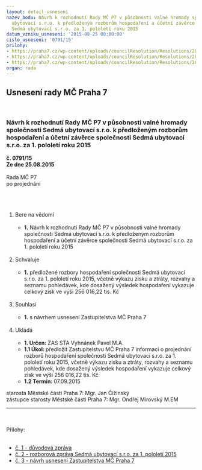 ```yaml
---
layout: detail_usneseni
nazev_bodu: Návrh k rozhodnutí Rady MČ P7 v působnosti valné hromady společnosti Sedmá
  ubytovací s.r.o. k předloženým rozborům hospodaření a účetní závěrce společnosti
  Sedmá ubytovací s.r.o. za 1. pololetí roku 2015
datum_vzniku_usneseni: '2015-08-25 00:00:00'
cislo_usneseni: '0791/15'
prilohy:
- https://praha7.cz/wp-content/uploads/councilResolution/Resolutions/26058/54-15-priloha_01_7u1p15.doc
- https://praha7.cz/wp-content/uploads/councilResolution/Resolutions/26058/791_15_pril2.pdf
- https://praha7.cz/wp-content/uploads/councilResolution/Resolutions/26058/54-15-priloha_03_7u1p15.doc
organ: rada
---
```

<div id="ucUsn_pList" class="usn">
	<span><h2>Usnesení rady MČ Praha 7 </h2>
<br></span><div class="standBody">
<span><h3>Návrh k rozhodnutí Rady MČ P7 v působnosti valné hromady společnosti Sedmá ubytovací s.r.o. k předloženým rozborům hospodaření a účetní závěrce společnosti Sedmá ubytovací s.r.o. za 1. pololetí roku 2015</h3></span><div class="center">
		<strong>č. 0791/15</strong><br>
	</div>
<div class="center">
		<strong>Ze dne 25.08.2015</strong><br><br>
	</div>Rada MČ P7<br>po projednání<br><br><br><ol>
<br><li>Bere na vědomí<br><ul>
<br><li>
<strong>1.</strong> Návrh k rozhodnutí Rady MČ P7 v působnosti valné hromady společnosti Sedmá ubytovací s.r.o. k předloženým rozborům hospodaření a účetní závěrce společnosti Sedmá ubytovací s.r.o. za 1. pololetí roku 2015 </li>
</ul>
<br>
</li>
<li>Schvaluje<br><ul>
<br><li>
<strong>1.</strong> předložené rozbory hospodaření společnosti Sedmá ubytovací s.r.o. za 1. pololetí roku 2015, včetně výkazu zisku a ztráty, rozvahy a seznamu pohledávek, kde dosažený výsledek hospodaření vykazuje celkový zisk ve výši 256 016,22 tis. Kč </li>
</ul>
<br>
</li>
<li>Souhlasí<br><ul>
<br><li>
<strong>1.</strong> s návrhem usnesení Zastupitelstva MČ Praha 7 </li>
</ul>
<br>
</li>
<li>Ukládá<br><ul>
<br><li>
<strong>1. Určen: </strong>ZAS STA Vyhnánek Pavel M.A.<br>
</li>
<li>
<strong>1.1 Úkol: </strong>předložit Zastupitelstvu MČ Praha 7 informaci o projednání rozborů hospodaření společnosti Sedmá ubytovací s.r.o. za 1. pololetí roku 2015, včetně výkazu zisku a ztráty, rozvahy a seznamu pohledávek, kde dosažený výsledek hospodaření vykazuje celkový zisk ve výši 256 016,22 tis. Kč<br>
</li>
<li>
<strong>1.2 Termín: </strong>07.09.2015</li>
</ul>
</li>
</ol>starosta Městské části Praha 7: Mgr. Jan Čižinský<br>zástupce starosty Městské části Praha 7: Mgr. Ondřej Mirovský M.EM <br><hr>
<br><br>Přílohy: <br><ul>
<br><li>
<a href="/zdroj.aspx?typ=4&amp;id=65663&amp;sh=-919753931" target="_blank" title="Odkaz na soubor - 20,5 kB - nové okno">č. 1 - důvodová zpráva</a> <br>
</li>
<li>
<a href="/zdroj.aspx?typ=4&amp;Id=65719&amp;sh=-872139339" target="_blank" title="Odkaz na soubor - 206,6 kB - nové okno">č. 2 - rozborová zpráva Sedmá ubytovací s.r.o. za 1. pololetí 2015</a> <br>
</li>
<li>
<a href="/zdroj.aspx?typ=4&amp;id=65665&amp;sh=-920604043" target="_blank" title="Odkaz na soubor - 69,5 kB - nové okno">č. 3 - návrh usnesení Zastupitelstva MČ Praha 7</a> </li>
</ul>
</div>
</div>